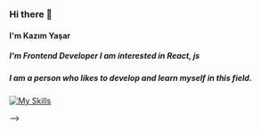 ### Hi there 👋
#### I'm Kazım Yaşar 
##### I'm Frontend Developer I am interested in React, js
##### I am a person who likes to develop and learn myself in this field.
[![My Skills](https://skillicons.dev/icons?i=js,html,css,bootstrap,react,redux	)](https://skillicons.dev)
> 

-->
